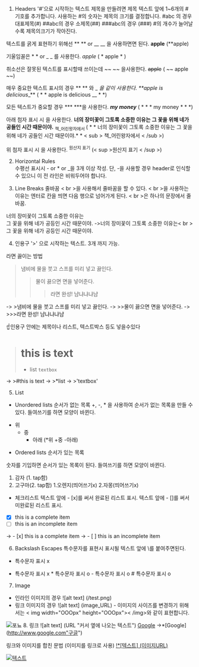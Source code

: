1. Headers
'#'으로 시작하는 텍스트
제목을 만들려면 제목 텍스트 앞에 1~6개의 # 기호를 추가합니다. 
사용하는 #의 숫자는 제목의 크기를 결정합니다.
#abc 의 경우 대표제목(#)
##abc의 경우 소제목(##)
###abc의 경우 (###) 
 #의 개수가 늘어날수록 제목의크기가 작아진다.

텍스트를 굵게 표현하기 위해선 ** ** or __ __ 을 사용하면면 된다.
**apple** (**apple)

기울임꼴은 * * or _ _ 를 사용한다.
*apple* ( * apple * )

취소선은 잘못된 텍스트를 표시할때 쓰이는데 ~~ ~~ 을사용한다.
~~apple~~ ( ~~ apple ~~)

매우 중요한 텍스트 표시의 경우 ** ** 와 _ _을 같이 사용한다.
**apple is delicious__** ( * * apple is delicious __ * *)

모든 텍스트가 중요할 경우 *** ***을 사용한다.
***my money*** ( * * * my money * * *)

아래 첨자 표시 시 <sub> </sub>을 사용한다.
**너의 장미꽃이 그토록 소중한 이유는 그 꽃을 위해 네가 공들인 시간 때문이야.**
<sub> 책_어린왕자에서 </sub>
( * * 너의 장미꽃이 그토록 소중한 이유는 그 꽃을 위해 네가 공들인 시간 때문이야.* *
< sub > 책_어린왕자에서 < /sub >)

위 첨자 표시 시 <sup> </sup>을 사용한다.
<sup>원산지 표기</sup>
(< sup >원산지 표기 < /sup >)


2. Horizontal Rules  
수평선 표시시 - or * or _을 3개 이상 작성.
단, -을 사용할 경우 header로 인식할 수 있으니 이 전 라인은 비워두어야 합니다.

3. Line Breaks 줄바꿈 
< br >을 사용해서 줄바꿈을 할 수 있다.
< br >을 사용하는 이유는 엔터로 칸을 띄면 다음 행으로 넘어가게 된다.
< br >은 하나의 문장에서 줄바꿈.

너의 장미꽃이 그토록 소중한 이유는<br>그 꽃을 위해 네가 공등인 시간 때문이야.
->너의 장미꽃이 그토록 소중한 이유는< br >그 꽃을 위해 네가 공등인 시간 때문이야.

4. 인용구 
'>' 으로 시작하는 텍스트. 3개 까지 가능.

라면 끓이는 방법
>냄비에 물을 붓고 스프를 미리 넣고 끓인다.
>>물이 끓으면 면을 넣어준다.
>>>라면 완성! 냠냐냐냐냠

-> >냄비에 물을 붓고 스프를 미리 넣고 끓인다.
-> >>물이 끓으면 면을 넣어준다.
-> >>>라면 완성! 냠냐냐냐냠

☝️인용구 안에는 제목이나 리스트, 텍스트박스 등도 넣을수있다
> # this is text
>* list
> `textbox`

-> >#this is text
-> >*list
-> >'textbox'

5. List
- Unordered lists 순서가 없는 목록
+, -, * 을 사용하여 순서가 없는 목록을 만들 수 있다.
들여쓰기를 하면 모양이 바뀐다.
* 위
  + 중
    - 아래
(*위
+중
-아래)

- Ordered lists 순서가 있는 목록

숫자를 기입하면 순서가 있는 목록이 된다.
들여쓰기를 하면 모양이 바뀐다.
1. 감자 (1. tap함)
2. 고구마(2. tap함)
1.오렌지(띄어쓰기x)
2.자몽(띄어쓰기x)

- 체크리스트
텍스트 앞에 - [x]를 써서 완료된 리스트 표시.
텍스트 앞에 - []를 써서 미완료된 리스트 표시.

- [x] this is a complete item
- [ ] this is an incomplete item

-> - [x] this is a complete item
-> - [ ] this is an incomplete item

6. Backslash Escapes
특수문자를 표현시 표시될 텍스트 앞에 \를 붙여주면된다.
* 특수문자 표시 x
- 특수문자 표시 x
\* 특수문자 표시 o
\- 특수문자 표시 o
\# 특수문자 표시 o

7. Image 
* 인라인 이미지의 경우 ![alt text] (/test.png)
* 링크 이미지의 경우 ![alt text] (image_URL)
\- 이미지의 사이즈를 변경하기 위해서는 < img width="OOOpx" height="OOOpx">< /img>와 같이 표현합니다.

![포뇨](/Users/jeong-yoojin/Desktop/my_study/image/ponyo.png)
8. 링크
![alt text] (URL "커서 옆에 나오는 텍스트")
[Google](http://www.google.com "구글")
->*[Google] (http://www.google.com"구글")

링크와 이미지를 합친 문법 (이미지를 링크로 사용)
[ !*[텍스트] (이미지URL) ]( 링크URL )
 
[![텍스트](https://search.pstatic.net/common/?src=http%3A%2F%2Fblogfiles.naver.net%2FMjAyMjA0MDhfMTgg%2FMDAxNjQ5NDE4MDg1NDIx.rO0_nLXDYWKqbERz8Jw2ni3fJi7v2T2WzVqdASyK6EEg.PhGqGKLvqo8kwQfTeDCN4dX4wlcIZCyLK--0YD-KgOgg.JPEG.moraere%2Fponyo016.jpg&type=sc960_832)](https://naver.com)
















